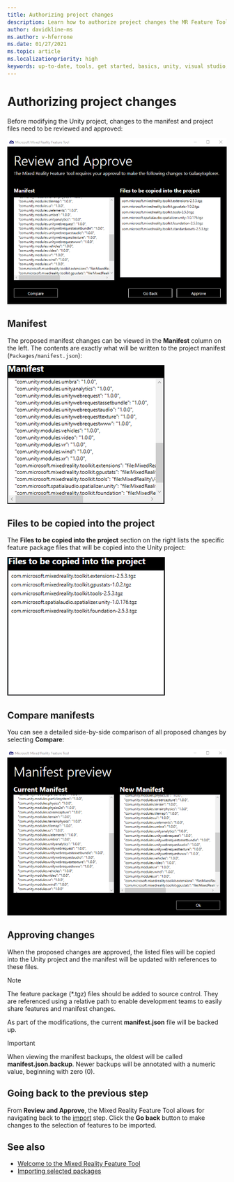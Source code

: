 ```yaml
---
title: Authorizing project changes
description: Learn how to authorize project changes the MR Feature Tool for HoloLens and VR development.
author: davidkline-ms
ms.author: v-hferrone
ms.date: 01/27/2021
ms.topic: article
ms.localizationpriority: high
keywords: up-to-date, tools, get started, basics, unity, visual studio, toolkit, mixed reality headset, windows mixed reality headset, virtual reality headset, installation, Windows, HoloLens, emulator, unreal, openxr
---
```


# Authorizing project changes

Before modifying the Unity project, changes to the manifest and project files need to be reviewed and approved:

![Requesting authorization](images/FeatureToolApprovalRequest.png)

## Manifest

The proposed manifest changes can be viewed in the **Manifest** column on the left. The contents are exactly what will be written to the project manifest (`Packages/manifest.json`):

![Manifest preview](images/ManifestPreview.png)

## Files to be copied into the project

The **Files to be copied into the project** section on the right lists the specific feature package files that will be copied into the Unity project:

![Manifest preview with files to be copied](images/FilesToCopy.png)

## Compare manifests

You can see a detailed side-by-side comparison of all proposed changes by selecting  **Compare**:

![Compare manifests](images/FeatureToolCompareManifest.png)

## Approving changes

When the proposed changes are approved, the listed files will be copied into the Unity project and the manifest will be updated with references to these files.

> [!NOTE]
> The feature package (*.tgz) files should be added to source control. They are referenced using a relative path to enable development teams to easily share features and manifest changes.

 As part of the modifications, the current **manifest.json** file will be backed up.

> [!IMPORTANT]
> When viewing the manifest backups, the oldest will be called **manifest.json.backup**. Newer backups will be annotated with a numeric value, beginning with zero (0).

## Going back to the previous step

From **Review and Approve**, the Mixed Reality Feature Tool allows for navigating back to the [import](importing-features.md) step. Click the **Go back** button to make changes to the selection of features to be imported.

## See also

- [Welcome to the Mixed Reality Feature Tool](welcome-to-mr-feature-tool.md)
- [Importing selected packages](importing-features.md)

